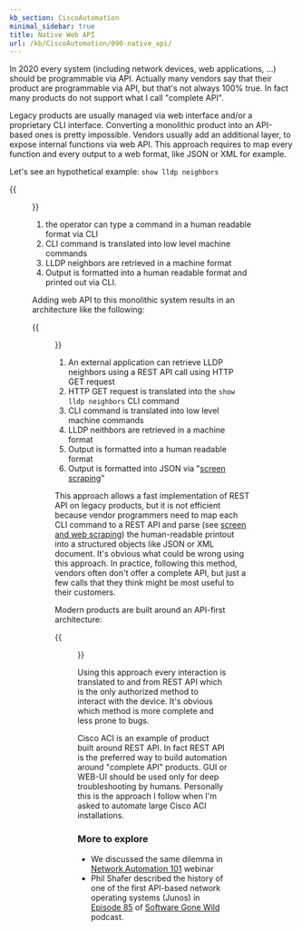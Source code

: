```yaml
---
kb_section: CiscoAutomation
minimal_sidebar: true
title: Native Web API
url: /kb/CiscoAutomation/090-native_api/
---
```

In 2020 every system (including network devices, web applications, ...) should be programmable via API. Actually many vendors say that their product are programmable via API, but that's not always 100% true. In fact many products do not support what I call "complete API".

Legacy products are usually managed via web interface and/or a proprietary CLI interface. Converting a monolithic product into an API-based ones is pretty impossible. Vendors usually add an additional layer, to expose internal functions via web API. This approach requires to map every function and every output to a web format, like JSON or XML for example.

Let's see an hypothetical example: `show lldp neighbors`

{{<figure src="/kb/CiscoAutomation/090-image1.png" caption="Typical interaction with a CLI-only device">}}

1. the operator can type a command in a human readable format via CLI
2. CLI command is translated into low level machine commands
3. LLDP neighbors are retrieved in a machine format
4. Output is formatted into a human readable format and printed out via CLI.

Adding web API to this monolithic system results in an architecture like the following:

{{<figure src="/kb/CiscoAutomation/090-image2.png" caption="Adding web API in front of CLI interface">}}

1. An external application can retrieve LLDP neighbors using a REST API call using HTTP GET request
2. HTTP GET request is translated into the `show lldp neighbors` CLI command
3. CLI command is translated into low level machine commands
4. LLDP neithbors are retrieved in a machine format
5. Output is formatted into a human readable format
6. Output is formatted into JSON via "[screen scraping](https://en.wikipedia.org/wiki/Data_scraping#Screen_scraping)"

This approach allows a fast implementation of REST API on legacy products, but it is not efficient because vendor programmers need to map each CLI command to a REST API and parse (see [screen and web scraping](/kb/CiscoAutomation/050-scraping/)) the human-readable printout into a structured objects like JSON or XML document. It's obvious what could be wrong using this approach. In practice, following this method, vendors often don't offer a complete API, but just a few calls that they think might be most useful to their customers.

Modern products are built around an API-first architecture:

{{<figure src="/kb/CiscoAutomation/090-image3.png" caption="A product with an API-first architecture">}}

Using this approach every interaction is translated to and from REST API which is the only authorized method to interact with the device. It's obvious which method is more complete and less prone to bugs.

Cisco ACI is an example of product built around REST API. In fact REST API is the preferred way to build automation around "complete API" products. GUI or WEB-UI should be used only for deep troubleshooting by humans. Personally this is the approach I follow when I'm asked to automate large Cisco ACI installations.

### More to explore

* We discussed the same dilemma in [Network Automation 101](https://www.ipspace.net/Network_Automation_101) webinar
* Phil Shafer described the history of one of the first API-based network operating systems (Junos) in [Episode 85](/2017/12/how-did-netconf-start-on-software-gone/) of [Software Gone Wild](https://www.ipspace.net/Podcast/Software_Gone_Wild/) podcast.
